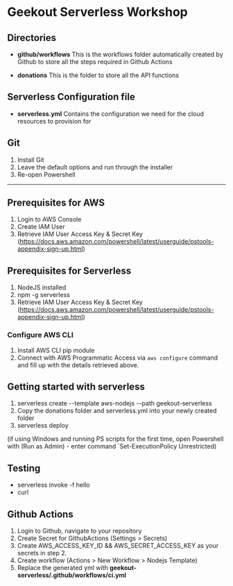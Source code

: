 # **Geekout Serverless Workshop**

## Directories 
* **github/workflows**
This is the workflows folder automatically created by Github to store all the steps required in Github Actions

* **donations**
This is the folder to store all the API functions 

## Serverless Configuration file
* **serverless.yml**
Contains the configuration we need for the cloud resources to provision for

## Git 
1. Install Git 
2. Leave the default options and run through the installer
3. Re-open Powershell

---
## Prerequisites for AWS
1. Login to AWS Console
2. Create IAM User
3. Retrieve IAM User Access Key & Secret Key (https://docs.aws.amazon.com/powershell/latest/userguide/pstools-appendix-sign-up.html)

## Prerequisites for Serverless
1. NodeJS installed
2. npm -g serverless 
3. Retrieve IAM User Access Key & Secret Key (https://docs.aws.amazon.com/powershell/latest/userguide/pstools-appendix-sign-up.html)

### Configure AWS CLI
1. Install AWS CLI pip module
2. Connect with AWS Programmatic Access via `aws configure` command and fill up with the details retrieved above.

## Getting started with serverless 
1. serverless create --template aws-nodejs --path geekout-serverless
2. Copy the donations folder and serverless.yml into your newly created folder 
3. serverless deploy

(if using Windows and running PS scripts for the first time, open Powershell with (Run as Admin) - enter command `Set-ExecutionPolicy Unrestricted)

## Testing
* serverless invoke -f hello
* curl

## Github Actions
1. Login to Github, navigate to your repository
2. Create Secret for GithubActions (Settings > Secrets)
3. Create AWS_ACCESS_KEY_ID && AWS_SECRET_ACCESS_KEY as your secrets in step 2.
4. Create workflow (Actions > New Workflow > Nodejs Template)
5. Replace the generated yml with **geekout-serverless/.github/workflows/ci.yml**
